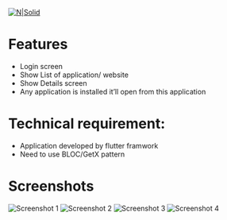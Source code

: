 [![N|Solid](https://hotjobs.bdjobs.com/jobs/mpower/logonew.png)](https://nodesource.com/products/nsolid)

# Features
- Login screen
- Show List of application/ website
- Show Details screen
- Any application is installed it’ll open from this application

# Technical requirement:
- Application developed by flutter framwork
- Need to use BLOC/GetX pattern

# Screenshots
![Screenshot 1](/Shot-1.png?raw=true)
![Screenshot 2](/Shot-2.png?raw=true)
![Screenshot 3](/Shot-3.png?raw=true)
![Screenshot 4](/Shot-4.png?raw=true)
